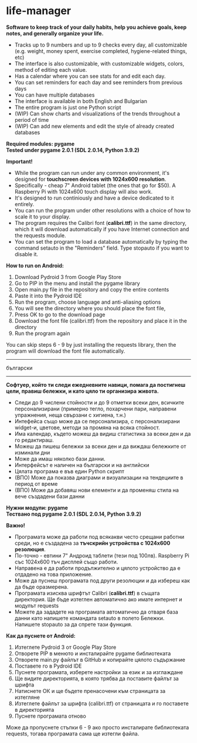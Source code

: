 # life-manager
**Software to keep track of your daily habits, help you achieve goals, keep notes, and generally organize your life.**

- Tracks up to 9 numbers and up to 9 checks every day, all customizable (e.g. weight, money spent, exercise completed, hygiene-related things, etc)
- The interface is also customizable, with customizable widgets, colors, method of editing each value.
- Has a calendar where you can see stats for and edit each day.
- You can set reminders for each day and see reminders from previous days
- You can have multiple databases
- The interface is available in both English and Bulgarian
- The entire program is just one Python script
- (WIP) Can show charts and visualizations of the trends throughout a period of time
- (WIP) Can add new elements and edit the style of already created databases

**Required modules: pygame  
Tested under pygame 2.0.1 (SDL 2.0.14, Python 3.9.2)**

**Important!**
- While the program can run under any common environment, it's designed for **touchscreen devices with 1024x600 resolution**.
- Specifically - cheap 7" Android tablet (the ones that go for $50). A Raspberry Pi with 1024x600 touch display will also work.
- It's designed to run continiously and have a device dedicated to it entirely.
- You can run the program under other resolutions with a choice of how to scale it to your display.
- The program requires the Calibri font (**calibri.ttf**) in the same directory, which it will download automatically if you have Internet connection and the requests module.
- You can set the program to load a database automatically by typing the command setauto in the "Reminders" field. Type stopauto if you want to disable it.

**How to run on Android:**
1. Download Pydroid 3 from Google Play Store
2. Go to PIP in the menu and install the pygame library
3. Open main.py file in the repository and copy the entire contents
4. Paste it into the Pydroid IDE
5. Run the program, choose language and anti-aliasing options
6. You will see the directory where you should place the font file,
7. Press OK to go to the download page
8. Download the font file (calibri.ttf) from the repository and place it in the directory
9. Run the program again

You can skip steps 6 - 9 by just installing the requests library, then the program will download the font file automatically.

------------
български

------------

**Софтуер, който ти следи ежедневните навици, помага да постигнеш цели, правиш бележки, и като цяло ти организира живота.**
- Следи до 9 числени стойности и до 9 отметки всеки ден, всичките персонализирани (примерно тегло, похарчени пари, направени упражнения, неща свързани с хигиена, т.н.)
- Интефейса също може да се персонализира, с персонализирани widget-и, цветове, методи за промяна на всяка стойност.
- Има календар, където можеш да видиш статистика за всеки ден и да го редактираш.
- Можеш да пишеш бележки за всеки ден и да виждаш бележките от изминали дни
- Може да имаш няколко бази данни.
- Интерфейсът е наличен на български и на английски
- Цялата програма е във един Python скрипт
- (ВПО) Може да показва диаграми и визуализации на тендециите в период от време
- (ВПО) Може да добавяш нови елементи и да променяш стила на вече създадени бази данни

**Нужни модули: pygame  
Тествано под pygame 2.0.1 (SDL 2.0.14, Python 3.9.2)**

**Важно!**
- Програмата може да работи под всякакви често срещани работни среди, но е създадена за **тъчскрийн устройства с 1024х600 резолюция**.
- По-точно - евтини 7" Андроид таблети (тези под 100лв). Raspberry Pi със 1024х600 тъч дисплей също работи.
- Направена е да работи продължително и цялото устройство да е отдадено на това приложение.
- Може да пуснеш програмата под други резолюции и да избереш как да бъде оразмерена.
- Програмата изисква шрифтът Calibri (**calibri.ttf**) в същата директория. Ще бъде изтеглен автоматично ако имате интернет и модулът requests
- Можете да зададете на програмата автоматично да отваря база данни като напишете командата setauto в полето Бележки. Напишете stopauto за да спрете тази функция.

**Как да пуснете от Android:**
1. Изтеглете Pydroid 3 от Google Play Store
2. Отворете PIP в менюто и инсталирайте pygame библиотеката
3. Отворете main.py файлът в GitHub и копирайте цялото съдържание
4. Поставете го в Pydroid IDE
5. Пуснете програмата, изберете настройки за език и за изглаждане
6. Ще видите директорията, в която трябва да поставите файлът за шрифта
7. Натиснете ОК и ще бъдете пренасочени към страницата за изтегляне
8. Изтеглете файлът за шрифта (calibri.ttf) от страницата и го поставете в директорията
9. Пуснете програмата отново

Може да пропуснете стъпки 6 - 9 ако просто инсталирате библиотеката requests, тогава програмата сама ще изтегли файла.
